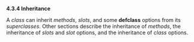 **4.3.4 Inheritance** 

A *class* can inherit *methods*, *slots*, and some **defclass** options from its *superclasses*. Other sections describe the inheritance of *methods*, the inheritance of *slots* and *slot* options, and the inheritance of *class* options. 

